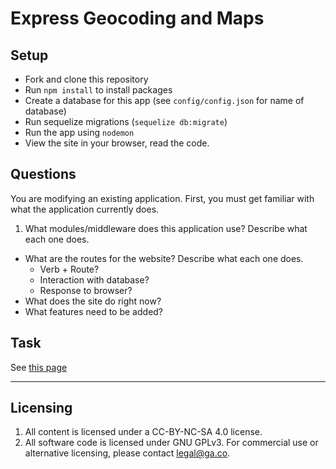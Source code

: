 # Express Geocoding and Maps

## Setup

* Fork and clone this repository
* Run `npm install` to install packages
* Create a database for this app (see `config/config.json` for name of database)
* Run sequelize migrations (`sequelize db:migrate`)
* Run the app using `nodemon`
* View the site in your browser, read the code.

## Questions

  You are modifying an existing application. First, you must get familiar with what the application currently does.

  1. What modules/middleware does this application use? Describe what each one does.
  * What are the routes for the website? Describe what each one does.
    * Verb + Route?
    * Interaction with database?
    * Response to browser?
  * What does the site do right now?
  * What features need to be added?

## Task

  See [this page](https://wdi_sea.gitbooks.io/notes/content/05-express/additional-topics/express-geocode/readme.html)

---

## Licensing
1. All content is licensed under a CC-BY-NC-SA 4.0 license.
2. All software code is licensed under GNU GPLv3. For commercial use or alternative licensing, please contact legal@ga.co.
